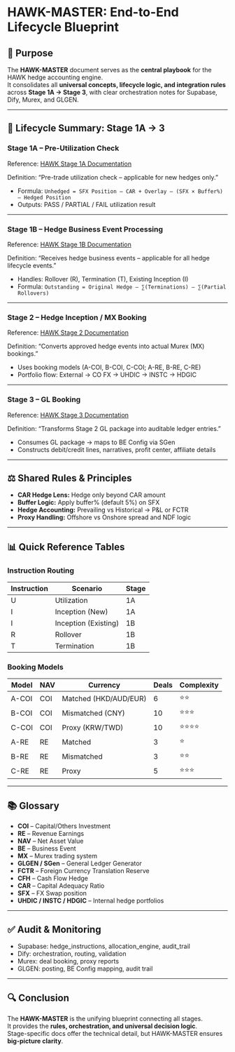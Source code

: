 # HAWK-MASTER: End-to-End Lifecycle Blueprint

## 🎯 Purpose

The **HAWK-MASTER** document serves as the **central playbook** for the HAWK hedge accounting engine.  
It consolidates all **universal concepts, lifecycle logic, and integration rules** across **Stage 1A → Stage 3**, with clear orchestration notes for Supabase, Dify, Murex, and GLGEN.

---

## 🔄 Lifecycle Summary: Stage 1A → 3

### Stage 1A – Pre-Utilization Check
Reference: [HAWK Stage 1A Documentation](HAWK%20Stage%201A%20Complete%20End-to-End%20Flow%20Documentati%20257d65bd558d806fa933ffcb6ae82317.md)

Definition: “Pre-trade utilization check – applicable for new hedges only.”

- Formula: `Unhedged = SFX Position – CAR + Overlay – (SFX × Buffer%) – Hedged Position`
- Outputs: PASS / PARTIAL / FAIL utilization result

---

### Stage 1B – Hedge Business Event Processing
Reference: [HAWK Stage 1B Documentation](HAWK%20Stage%201B%20Complete%20End-to-End%20Flow%20Documentati%2025ad65bd558d80218fe7c5aa66cd219e.md)

Definition: “Receives hedge business events – applicable for all hedge lifecycle events.”

- Handles: Rollover (R), Termination (T), Existing Inception (I)
- Formula: `Outstanding = Original Hedge – ∑(Terminations) – ∑(Partial Rollovers)`

---

### Stage 2 – Hedge Inception / MX Booking
Reference: [HAWK Stage 2 Documentation](HAWK%20Stage%202%20Hedge%20Inception%20Complete%20Guide%2025ad65bd558d8089979de2e8606ba5e3.md)

Definition: “Converts approved hedge events into actual Murex (MX) bookings.”

- Uses booking models (A-COI, B-COI, C-COI; A-RE, B-RE, C-RE)
- Portfolio flow: External → CO FX → UHDIC → INSTC → HDGIC

---

### Stage 3 – GL Booking
Reference: [HAWK Stage 3 Documentation](Stage%203%20GL%20Booking%20Complete%20Guide%2026bd65bd558d81deb2b3fbd6e60e1d6d.md)

Definition: “Transforms Stage 2 GL package into auditable ledger entries.”

- Consumes GL package → maps to BE Config via SGen
- Constructs debit/credit lines, narratives, profit center, affiliate details

---

## ⚖️ Shared Rules & Principles

- **CAR Hedge Lens:** Hedge only beyond CAR amount
- **Buffer Logic:** Apply buffer% (default 5%) on SFX
- **Hedge Accounting:** Prevailing vs Historical → P&L or FCTR
- **Proxy Handling:** Offshore vs Onshore spread and NDF logic

---

## 📊 Quick Reference Tables

### Instruction Routing

| Instruction | Scenario | Stage |
|-------------|----------|-------|
| U | Utilization | 1A |
| I | Inception (New) | 1A |
| I | Inception (Existing) | 1B |
| R | Rollover | 1B |
| T | Termination | 1B |

### Booking Models

| Model | NAV | Currency | Deals | Complexity |
|-------|-----|----------|-------|------------|
| A-COI | COI | Matched (HKD/AUD/EUR) | 6 | ⭐⭐ |
| B-COI | COI | Mismatched (CNY) | 10 | ⭐⭐⭐ |
| C-COI | COI | Proxy (KRW/TWD) | 10 | ⭐⭐⭐⭐ |
| A-RE  | RE  | Matched | 3 | ⭐ |
| B-RE  | RE  | Mismatched | 3 | ⭐⭐ |
| C-RE  | RE  | Proxy | 5 | ⭐⭐⭐ |

---

## 📚 Glossary

- **COI** – Capital/Others Investment  
- **RE** – Revenue Earnings  
- **NAV** – Net Asset Value  
- **BE** – Business Event  
- **MX** – Murex trading system  
- **GLGEN / SGen** – General Ledger Generator  
- **FCTR** – Foreign Currency Translation Reserve  
- **CFH** – Cash Flow Hedge  
- **CAR** – Capital Adequacy Ratio  
- **SFX** – FX Swap position  
- **UHDIC / INSTC / HDGIC** – Internal hedge portfolios  

---

## ✅ Audit & Monitoring

- Supabase: hedge_instructions, allocation_engine, audit_trail  
- Dify: orchestration, routing, validation  
- Murex: deal booking, proxy reports  
- GLGEN: posting, BE Config mapping, audit trail  

---

## 🔍 Conclusion

The **HAWK-MASTER** is the unifying blueprint connecting all stages.  
It provides the **rules, orchestration, and universal decision logic**.  
Stage-specific docs offer the technical detail, but HAWK-MASTER ensures **big-picture clarity**.
